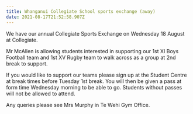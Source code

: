 ```yaml
---
title: Whanganui Collegiate School sports exchange (away)
date: 2021-08-17T21:52:58.907Z
---
```

We have our annual Collegiate Sports Exchange on Wednesday 18 August at Collegiate.  

Mr McAllen is allowing students interested in supporting our 1st XI Boys Football team and 1st XV Rugby team to walk across as a group at 2nd break to support.


If you would like to support our teams please sign up at the Student Centre at break times before Tuesday 1st break. You will then be given a pass at form time Wednesday morning to be able to go. Students without passes will not be allowed to attend.


Any queries please see Mrs Murphy in Te Wehi Gym Office.